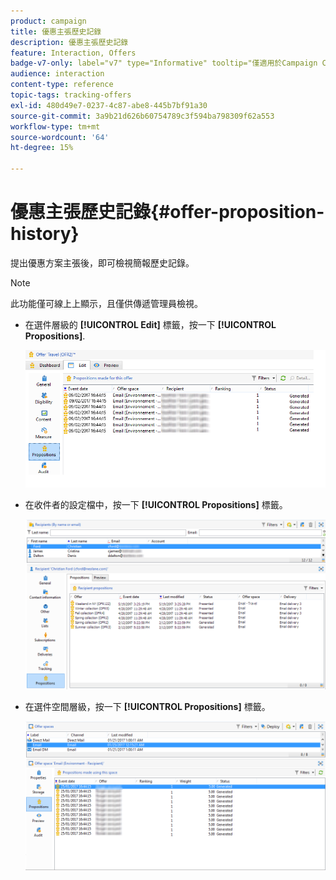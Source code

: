 ```yaml
---
product: campaign
title: 優惠主張歷史記錄
description: 優惠主張歷史記錄
feature: Interaction, Offers
badge-v7-only: label="v7" type="Informative" tooltip="僅適用於Campaign Classic v7"
audience: interaction
content-type: reference
topic-tags: tracking-offers
exl-id: 480d49e7-0237-4c87-abe8-445b7bf91a30
source-git-commit: 3a9b21d626b60754789c3f594ba798309f62a553
workflow-type: tm+mt
source-wordcount: '64'
ht-degree: 15%

---
```


# 優惠主張歷史記錄{#offer-proposition-history}



提出優惠方案主張後，即可檢視簡報歷史記錄。

>[!NOTE]
>
>此功能僅可線上上顯示，且僅供傳遞管理員檢視。

* 在選件層級的 **[!UICONTROL Edit]** 標籤，按一下 **[!UICONTROL Propositions]**.

  ![](assets/offer_followup_006.png)

* 在收件者的設定檔中，按一下 **[!UICONTROL Propositions]** 標籤。

  ![](assets/offer_followup_002.png)

* 在選件空間層級，按一下 **[!UICONTROL Propositions]** 標籤。

  ![](assets/offer_space_prop_001_b.png)
